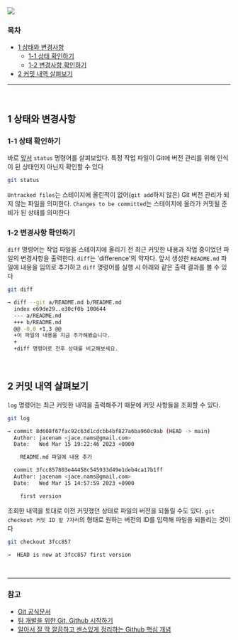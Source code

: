<img src="https://ifh.cc/g/hM2RJd.png" style="max-width: 100%" align="center">

### 목차
- [1 상태와 변경사항](#1-상태와-변경사항)
  - [1-1 상태 확인하기](#1-1-상태-확인하기)
  - [1-2 변경사항 확인하기](#1-2-변경사항-확인하기)
- [2 커밋 내역 살펴보기](#2-커밋-내역-살펴보기)

***

<br>

## 1 상태와 변경사항

### 1-1 상태 확인하기
바로 [앞서](#4-2-로컬-저장소에-커밋하기) `status` 명령어를 살펴보았다. 특정 작업 파일이 Git에 버전 관리를 위해 인식이 된 상태인지 아닌지 확인할 수 있다

```bash
git status

```

`Untracked files`는 스테이지에 올린적이 없어(`git add`하지 않은) Git 버전 관리가 되지 않는 파일을 의미한다. `Changes to be committed`는 스테이지에 올라가 커밋될 준비가 된 상태를 의미한다

### 1-2 변경사항 확인하기
`diff` 명령어는 작업 파일을 스테이지에 올리기 전 최근 커밋한 내용과 작업 중이었던 파일의 변경사항을 출력한다. `diff`는 'difference'의 약자다. 앞서 생성한 `README.md` 파일에 내용을 임의로 추가하고 `diff` 명령어를 실행 시 아래와 같은 출력 결과를 볼 수 있다

```bash
git diff

→ diff --git a/README.md b/README.md
  index e69de29..e30cf0b 100644
  --- a/README.md
  +++ b/README.md
  @@ -0,0 +1,3 @@
  +이 파일의 내용을 지금 추가해봤습니다. 
  +
  +diff 명령어로 전후 상태를 비교해보세요.
```

<br>

## 2 커밋 내역 살펴보기
`log` 명령어는 최근 커밋한 내역을 출력해주기 때문에 커밋 사항들을 조회할 수 있다. 

```bash
git log

→ commit 8d608f67fac92c63d1cdcbb4bf827a6ba960c9ab (HEAD -> main)
  Author: jacenam <jace.nams@gmail.com>
  Date:   Wed Mar 15 19:22:46 2023 +0900

    README.md 파일에 내용 추가

  commit 3fcc857803e44458c545933d49e1deb4ca17b1ff
  Author: jacenam <jace.nams@gmail.com>
  Date:   Wed Mar 15 14:57:59 2023 +0900

    first version
```
조회한 내역을 토대로 이전 커밋했던 상태로 파일의 버전을 되돌릴 수도 있다. `git checkout 커밋 ID 앞 7자리`의 형태로 원하는 버전의 ID를 입력해 파일을 되돌리는 것이다

```bash
git checkout 3fcc857

→  HEAD is now at 3fcc857 first version
```

<br>

***

### 참고
- [Git 공식문서](https://git-scm.com/docs)
- [팀 개발을 위한 Git, Github 시작하기](http://www.yes24.com/Product/Goods/85382769)
- [알아서 잘 딱 깔끔하고 센스있게 정리하는 Github 핵심 개념](https://m.yes24.com/Goods/Detail/108203273)
